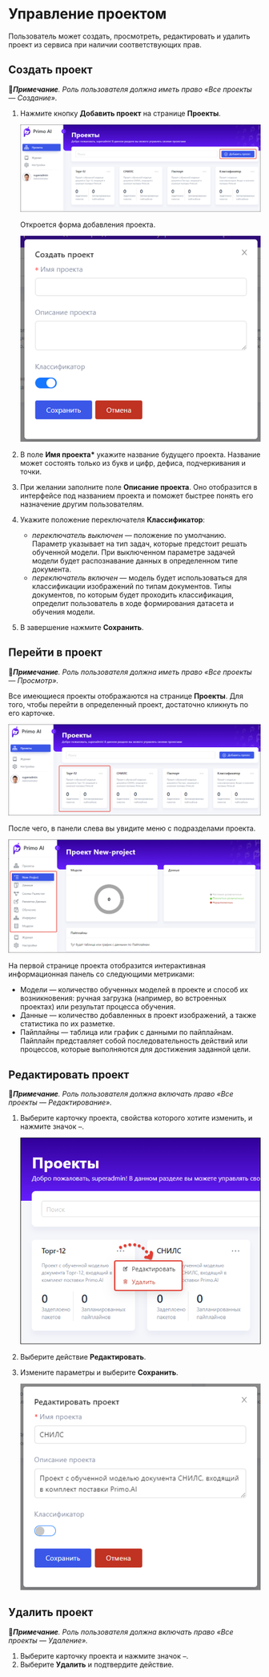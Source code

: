 # Управление проектом

Пользователь может создать, просмотреть, редактировать и удалить проект из сервиса при наличии соответствующих прав. 


## Создать проект 
:large_blue_diamond:***Примечание**. Роль пользователя должна иметь право «Все проекты — Создание».*

1. Нажмите кнопку **Добавить проект** на странице **Проекты**.

   ![](<../../../../.gitbook/assets1/primo-ai/user-guide/main-add-project.png>)

   Откроется форма добавления проекта.

   ![](<../../../../.gitbook/assets1/primo-ai/user-guide/project-form.png>)

1. В поле **Имя проекта\*** укажите название будущего проекта. Название может состоять только из букв и цифр, дефиса, подчеркивания и точки.
1. При желании заполните поле **Описание проекта**. Оно отобразится в интерфейсе под названием проекта и поможет быстрее понять его назначение другим пользователям.
1. Укажите положение переключателя **Классификатор**:
   * *переключатель выключен* — положение по умолчанию. Параметр указывает на тип задач, которые предстоит решать обученной модели. При выключенном параметре задачей модели будет распознавание данных в определенном типе документа.
   * *переключатель включен* — модель будет использоваться для классификации изображений по типам документов. Типы документов, по которым будет проходить классификация, определит пользователь в ходе формирования датасета и обучения модели.
1. В завершение нажмите **Сохранить**.


## Перейти в проект
:large_blue_diamond:***Примечание**. Роль пользователя должна иметь право «Все проекты — Просмотр».*

Все имеющиеся проекты отображаются на странице **Проекты**. Для того, чтобы перейти в определенный проект, достаточно кликнуть по его карточке. 

![](<../../../../.gitbook/assets1/primo-ai/user-guide/project-card.png>)

После чего, в панели слева вы увидите меню с подразделами проекта. 

![](<../../../../.gitbook/assets1/primo-ai/user-guide/first-page-project.png>)

На первой странице проекта отобразится интерактивная информационная панель со следующими метриками:
* Модели — количество обученных моделей в проекте и способ их возникновения: ручная загрузка (например, во встроенных проектах) или результат процесса обучения.
* Данные — количество добавленных в проект изображений, а также статистика по их разметке.
* Пайплайны — таблица или график с данными по пайплайнам. Пайплайн представляет собой последовательность действий или процессов, которые выполняются для достижения заданной цели.



## Редактировать проект 
:large_blue_diamond:***Примечание**. Роль пользователя должна включать право «Все проекты — Редактирование».*

1. Выберите карточку проекта, свойства которого хотите изменить, и нажмите значок `⋯`.

   ![](<../../../../.gitbook/assets1/primo-ai/user-guide/project-actions.png>)

2. Выберите действие **Редактировать**.
3. Измените параметры и выберите **Сохранить**.

   ![](<../../../../.gitbook/assets1/primo-ai/user-guide/change-project.png>)


## Удалить проект 
:large_blue_diamond:***Примечание**. Роль пользователя должна включать право «Все проекты — Удаление».*

1. Выберите карточку проекта и нажмите значок `⋯`.
1. Выберите **Удалить** и подтвердите действие.
